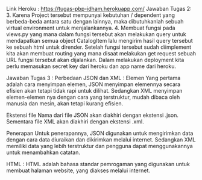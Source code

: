 Link Heroku : https://tugas-pbp-idham.herokuapp.com/
Jawaban Tugas 2:
3.  Karena Project tersebut mempunyai kebutuhan / dependent yang berbeda-beda antara satu dengan lainnya, maka dibutuhkanlah sebuah virtual environment untuk menjalankannya.
4. Membuat fungsi pada views.py yang mana dalam fungsi tersebut akan melakukan query untuk mendapatkan semua object CatalogItem lalu mengirim hasil query tersebut ke sebuah html untuk dirender. Setelah fungsi tersebut sudah diimplement kita akan membuat routing yang mana disaat melakukan get request sebuah URL fungsi tersebut akan dijalankan. Dalam melakukan deployment kita perlu memasukan secret key dari heroku dan app name dari heroku.

Jawaban Tugas 3 :
Perbedaan JSON dan XML :
Elemen
Yang pertama adalah cara menyimpan elemen,  JSON menyimpan elemennya secara efisien akan tetapi tidak rapi untuk dilihat. Sedangkan XML menyimpan elemen-elemen nya dengan cara yang terstruktur, mudah dibaca oleh manusia dan mesin, akan tetapi kurang efisien.

Ekstensi file
Nama dari file JSON akan diakhiri dengan ekstensi .json. Sementara file XML akan diakhiri dengan ekstensi .xml.

Penerapan
Untuk penerapannya, JSON digunakan untuk mengirimkan data dengan cara data diuraikan dan dikirimkan melalui internet. Sedangkan XML memiliki data yang lebih terstruktur dan pengguna dapat menggunakannya untuk menambahkan catatan.

HTML : HTML adalah bahasa standar pemrogaman yang digunakan untuk membuat halaman website, yang diakses melalui internet.